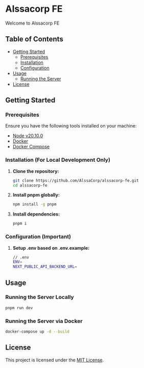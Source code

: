 # Alssacorp FE

Welcome to Alssacorp FE

## Table of Contents

- [Getting Started](#getting-started)
  - [Prerequisites](#prerequisites)
  - [Installation](#installation)
  - [Configuration](#configuration)
- [Usage](#usage)
  - [Running the Server](#running-the-server)
- [License](#license)

## Getting Started

### Prerequisites

Ensure you have the following tools installed on your machine:

- [Node v20.10.0](https://nodejs.org/en/blog/release/v20.10.0)
- [Docker](https://hub.docker.com/)
- [Docker Compose](https://docs.docker.com/compose/)

### Installation (For Local Development Only)

1.  **Clone the repository:**

    ```bash
    git clone https://github.com/AlssaCorp/alssacorp-fe.git
    cd alssacorp-fe
    ```

2.  **Install pnpm globally:**

    ```bash
    npm install -g pnpm
    ```

3.  **Install dependencies:**

    ```bash
    pnpm i
    ```

### Configuration (Important)

1. **Setup .env based on .env.example:**

   ```bash
   // .env
   ENV=
   NEXT_PUBLIC_API_BACKEND_URL=
   ```

## Usage

### Running the Server Locally

```bash
pnpm run dev
```

### Running the Server via Docker
```bash
docker-compose up -d --build
```

## License

This project is licensed under the [MIT License](LICENSE).
